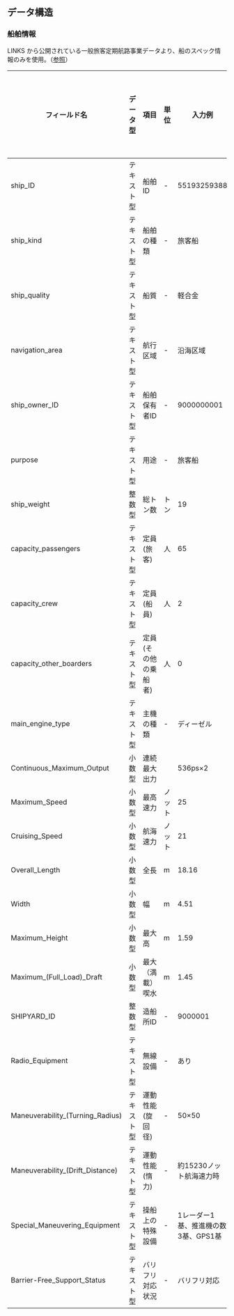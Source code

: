 
## データ構造
### 船舶情報
LINKS から公開されている一般旅客定期航路事業データより、船のスペック情報のみを使用。（[参照](https://docs.google.com/spreadsheets/d/1UQhn9uAUBD8RsCqH02kBl6HaVYcKM1GP/edit?gid=357426841#gid=357426841)）

| フィールド名 | データ型 | 項目 | 単位 | 入力例 | 秘匿化処理の有無 |
|---|---|---|---|---|---|
| ship_ID | テキスト型 | 船舶ID | - | 55193259388 | |
| ship_kind | テキスト型 | 船舶の種類 | - | 旅客船 | |
| ship_quality | テキスト型 | 船質 | - | 軽合金 | |
| navigation_area | テキスト型 | 航行区域 | - | 沿海区域 | |
| ship_owner_ID | テキスト型 | 船舶保有者ID | - | 9000000001 | |
| purpose | テキスト型 | 用途 | - | 旅客船 | |
| ship_weight | 整数型 | 総トン数 | トン | 19 | |
| capacity_passengers | テキスト型 | 定員(旅客) | 人 | 65 | |
| capacity_crew | テキスト型 | 定員(船員) | 人 | 2 | |
| capacity_other_boarders | テキスト型 | 定員(その他の乗船者) | 人 | 0 | |
| main_engine_type | テキスト型 | 主機の種類 | - | ディーゼル | |
| Continuous_Maximum_Output | 小数型 | 連続最大出力 | | 536ps×2 | |
| Maximum_Speed | 小数型 | 最高速力 | ノット | 25 | |
| Cruising_Speed | 小数型 | 航海速力 | ノット | 21 | |
| Overall_Length | 小数型 | 全長 | m | 18.16 | |
| Width | 小数型 | 幅 | m | 4.51 | |
| Maximum_Height | 小数型 | 最大高 | m | 1.59 | |
| Maximum_(Full_Load)_Draft | 小数型 | 最大（満載）喫水 | m | 1.45 | |
| SHIPYARD_ID | 整数型 | 造船所ID | - | 9000001 | |
| Radio_Equipment | テキスト型 | 無線設備 | - | あり | |
| Maneuverability_(Turning_Radius) | テキスト型 | 運動性能(旋回径) | - | 50×50 | |
| Maneuverability_(Drift_Distance) | テキスト型 | 運動性能(惰力) | - | 約15230ノット航海速力時 | |
| Special_Maneuvering_Equipment | テキスト型 | 操船上の特殊設備 | - | 1レーダー1基、推進機の数3基、GPS1基 | |
| Barrier-Free_Support_Status | テキスト型 | バリフリ対応状況 | - | バリフリ対応 | |